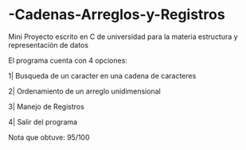 # -Cadenas-Arreglos-y-Registros
Mini Proyecto escrito en C de universidad para la materia estructura y representación de datos

El programa cuenta con 4 opciones:  

1| Busqueda de un caracter en una cadena de caracteres

2| Ordenamiento de un arreglo unidimensional  

3| Manejo de Registros  

4| Salir del programa  


Nota que obtuve: 95/100
        

